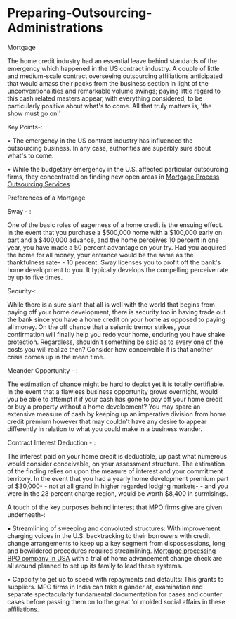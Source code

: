 # Preparing-Outsourcing-Administrations
Mortgage 

The home credit industry had an essential leave behind standards of the emergency which happened in the US contract industry. A couple of little and medium-scale contract overseeing outsourcing affiliations anticipated that would amass their packs from the business section in light of the unconventionalities and remarkable volume swings; paying little regard to this cash related masters appear, with everything considered, to be particularly positive about what's to come. All that truly matters is, 'the show must go on!' 

Key Points-: 

•	The emergency in the US contract industry has influenced the outsourcing business. In any case, authorities are superbly sure about what's to come. 

•	While the budgetary emergency in the U.S. affected particular outsourcing firms, they concentrated on finding new open areas in <a href="http://ibntech.com/mortgage">Mortgage Process Outsourcing Services</a>

Preferences of a Mortgage 

Sway - : 

One of the basic roles of eagerness of a home credit is the ensuing effect. In the event that you purchase a $500,000 home with a $100,000 early on part and a $400,000 advance, and the home perceives 10 percent in one year, you have made a 50 percent advantage on your try. Had you acquired the home for all money, your entrance would be the same as the thankfulness rate- - 10 percent. Sway licenses you to profit off the bank's home development to you. It typically develops the compelling perceive rate by up to five times. 

Security-: 

While there is a sure slant that all is well with the world that begins from paying off your home development, there is security too in having trade out the bank since you have a home credit on your home as opposed to paying all money. On the off chance that a seismic tremor strikes, your confirmation will finally help you redo your home, enduring you have shake protection. Regardless, shouldn't something be said as to every one of the costs you will realize then? Consider how conceivable it is that another crisis comes up in the mean time. 

Meander Opportunity - : 

The estimation of chance might be hard to depict yet it is totally certifiable. In the event that a flawless business opportunity grows overnight, would you be able to attempt it if your cash has gone to pay off your home credit or buy a property without a home development? You may spare an extensive measure of cash by keeping up an imperative division from home credit premium however that may couldn't have any desire to appear differently in relation to what you could make in a business wander. 

Contract Interest Deduction - : 

The interest paid on your home credit is deductible, up past what numerous would consider conceivable, on your assessment structure. The estimation of the finding relies on upon the measure of interest and your commitment territory. In the event that you had a yearly home development premium part of $30,000- - not at all grand in higher regarded lodging markets- - and you were in the 28 percent charge region, would be worth $8,400 in surmisings. 

A touch of the key purposes behind interest that MPO firms give are given underneath-: 

•	Streamlining of sweeping and convoluted structures: With improvement charging voices in the U.S. backtracking to their borrowers with credit change arrangements to keep up a key segment from dispossessions, long and bewildered procedures required streamlining. <a href="http://ibntech.com/mortgage">Mortgage processing BPO company in USA</a> with a trial of home advancement change check are all around planned to set up its family to lead these systems. 

•	Capacity to get up to speed with repayments and defaults: This grants to suppliers. MPO firms in India can take a gander at, examination and separate spectacularly fundamental documentation for cases and counter cases before passing them on to the great 'ol molded social affairs in these affiliations.


